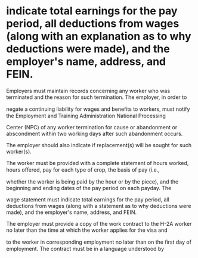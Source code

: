 # indicate total earnings for the pay period, all deductions from wages (along with an explanation as to why deductions were made), and the employer's name, address, and FEIN.

Employers must maintain records concerning any worker who was terminated and the reason for such termination. The employer, in order to

negate a continuing liability for wages and beneﬁts to workers, must notify the Employment and Training Administration National Processing

Center (NPC) of any worker termination for cause or abandonment or abscondment within two working days after such abandonment occurs.

The employer should also indicate if replacement(s) will be sought for such worker(s).

The worker must be provided with a complete statement of hours worked, hours oﬀered, pay for each type of crop, the basis of pay (i.e.,

whether the worker is being paid by the hour or by the piece), and the beginning and ending dates of the pay period on each payday. The

wage statement must indicate total earnings for the pay period, all deductions from wages (along with a statement as to why deductions were made), and the employer's name, address, and FEIN.

The employer must provide a copy of the work contract to the H-2A worker no later than the time at which the worker applies for the visa and

to the worker in corresponding employment no later than on the ﬁrst day of employment. The contract must be in a language understood by